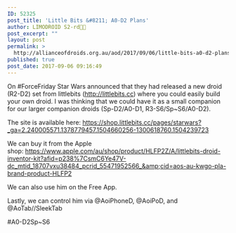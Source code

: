```yaml
---
ID: 52325
post_title: 'Little Bits &#8211; A0-D2 Plans'
author: LIMODROID S2-rd🔭🔬
post_excerpt: ""
layout: post
permalink: >
  http://allianceofdroids.org.au/aod/2017/09/06/little-bits-a0-d2-plans/
published: true
post_date: 2017-09-06 09:16:49
---
```

On #ForceFriday Star Wars announced that they had released a new droid (R2-D2) set from littlebits (http://littlebits.cc) where you could easily build your own droid. I was thinking that we could have it as a small companion for our larger companion droids (Sp-D2/A0-D1, R3-S6/Sp~S6/A0-D2).

The site is available here: https://shop.littlebits.cc/pages/starwars?_ga=2.240005571.1378779457.1504660256-1300618760.1504239723

We can buy it from the Apple shop: https://www.apple.com/au/shop/product/HLFP2Z/A/littlebits-droid-inventor-kit?afid=p238%7CsmC6Ye47V-dc_mtid_18707vxu38484_pcrid_55471952566_&amp;cid=aos-au-kwgo-pla-brand-product-HLFP2

We can also use him on the Free App.

Lastly, we can control him via @AoiPhoneD, @AoiPoD, and @AoTab//SleekTab

#A0-D2Sp~S6
